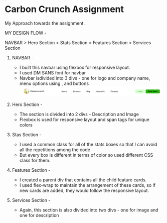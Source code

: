 # Carbon Crunch Assignment
 
My Approach towards the assignment.

MY DESIGN FLOW -

NAVBAR > Hero Section > Stats Section > Features Section > Services Section

1. NAVBAR -
    - I built this navbar using flexbox for responsive layout.
    - I used DM SANS font for navbar
    - Navbar isdivided into 3 divs - one for logo and company name, menu options using <a>, and buttons
    ![Navbar Preview](assets/nav-prev.png)

2. Hero Section -
    - The section is divided into 2 divs - Description and Image
    - Flexbox is used for responsive layout and span tags for unique colors

3. Stas Section -
    - I used a common class for all of the stats boxes so that I can avoid all the repetitions among the code
    - But every box is different in terms of color so used different CSS class for them.

4. Features Section -
    - I created a parent div that contains all the child feature cards.
    - I used flex-wrap to maintain the arrangement of these cards, so if new cards are added, they would follow the responsive layout.

5. Services Section - 
    - Again, this section is also divided into two divs - one for image and one for description